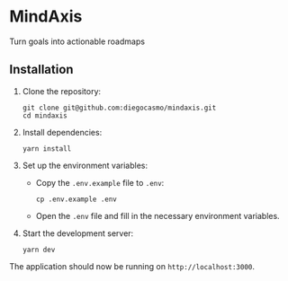 # MindAxis

Turn goals into actionable roadmaps

## Installation

1. Clone the repository:
   ```
   git clone git@github.com:diegocasmo/mindaxis.git
   cd mindaxis
   ```

2. Install dependencies:
   ```
   yarn install
   ```

3. Set up the environment variables:
   - Copy the `.env.example` file to `.env`:
     ```
     cp .env.example .env
     ```
   - Open the `.env` file and fill in the necessary environment variables.

4. Start the development server:
   ```
   yarn dev
   ```

The application should now be running on `http://localhost:3000`.
